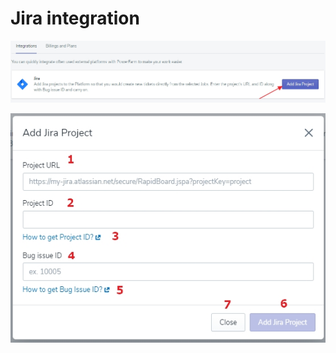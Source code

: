 # Jira integration



![aplsett1](https://github.com/mirpl/mvp-ta-knowledge-base/blob/master/assets/images6/aplsettings1.jpg?raw=true)


![applsett2](https://github.com/mirpl/mvp-ta-knowledge-base/blob/master/assets/images6/aplsettings2.jpg?raw=true)